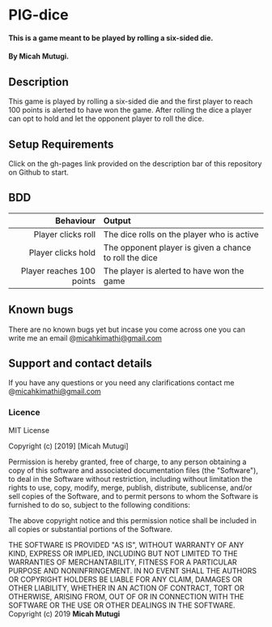 # PIG-dice
#### This is a game meant to be played by rolling a six-sided die.
#### By Micah Mutugi.
## Description
This game is played by rolling a six-sided die and the first player to reach 100 points is alerted to have won the game. After rolling the dice a player can opt to hold and let the opponent player to roll the dice.
## Setup Requirements
Click on the gh-pages link provided on the description bar of this repository on Github to start.
## BDD
|    Behaviour        |     Output              |
|--------------------:|:-------------------------|
|Player clicks roll | The dice rolls on the player who is active|
|Player clicks hold | The opponent player is given a chance to roll the dice|
|Player reaches 100 points| The player is alerted to have won the game|
## Known bugs
There are no known bugs yet but incase you come across one you can write me an email @micahkimathi@gmail.com
## Support and contact details
If you have any questions or you need any clarifications contact me @micahkimathi@gmail.com
### Licence
MIT License

Copyright (c) [2019] [Micah Mutugi]

Permission is hereby granted, free of charge, to any person obtaining a copy
of this software and associated documentation files (the "Software"), to deal
in the Software without restriction, including without limitation the rights
to use, copy, modify, merge, publish, distribute, sublicense, and/or sell
copies of the Software, and to permit persons to whom the Software is
furnished to do so, subject to the following conditions:

The above copyright notice and this permission notice shall be included in all
copies or substantial portions of the Software.

THE SOFTWARE IS PROVIDED "AS IS", WITHOUT WARRANTY OF ANY KIND, EXPRESS OR
IMPLIED, INCLUDING BUT NOT LIMITED TO THE WARRANTIES OF MERCHANTABILITY,
FITNESS FOR A PARTICULAR PURPOSE AND NONINFRINGEMENT. IN NO EVENT SHALL THE
AUTHORS OR COPYRIGHT HOLDERS BE LIABLE FOR ANY CLAIM, DAMAGES OR OTHER
LIABILITY, WHETHER IN AN ACTION OF CONTRACT, TORT OR OTHERWISE, ARISING FROM,
OUT OF OR IN CONNECTION WITH THE SOFTWARE OR THE USE OR OTHER DEALINGS IN THE
SOFTWARE.
Copyright (c) 2019 **Micah Mutugi**

